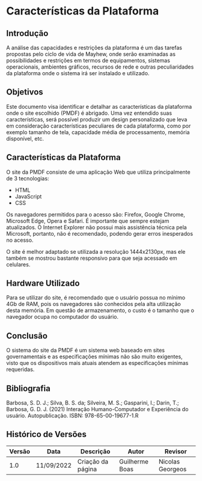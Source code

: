 # Características da Plataforma

## Introdução

A análise das capacidades e restrições da plataforma é um das tarefas propostas pelo ciclo de vida de Mayhew, onde serão
examinadas as possibilidades e restrições em termos de equipamentos, sistemas operacionais, ambientes gráficos, recursos
de rede e outras peculiaridades da plataforma onde o sistema irá ser instalado e utilizado.

## Objetivos

Este documento visa identificar e detalhar as características da plataforma onde o site escolhido (PMDF) é abrigado. Uma
vez entendido suas características,
será possível produzir um design personalizado que leva em consideração características peculiares de cada plataforma,
como por exemplo tamanho de tela,
capacidade média de processamento, memória disponível, etc.

## Características da Plataforma

O site da PMDF consiste de uma aplicação Web que utiliza principalmente de 3 tecnologias:

- HTML
- JavaScript
- CSS

Os navegadores permitidos para o acesso são: Firefox, Google Chrome, Microsoft Edge, Opera e Safari. É importante que sempre estejam
atualizados. O Internet Explorer não possui mais assistência técnica pela Microsoft, portanto, não é recomendado,
podendo gerar erros inesperados no acesso.

O site é melhor adaptado se utilizada a resolução 1444x2130px, mas ele também se mostrou bastante responsivo para que
seja acessado em celulares.

## Hardware Utilizado

Para se utilizar do site, é recomendado que o usuário possua no mínimo 4Gb de RAM, pois os navegadores são conhecidos
pela alta utilização desta memória. Em questão de armazenamento, o custo é o tamanho que o navegador ocupa no computador
do usuário.

## Conclusão

O sistema do site da PMDF é um sistema web baseado em sites governamentais e as especificações mínimas não são muito
exigentes, visto que os dispositivos mais atuais atendem as especificações mínimas requeridas.

## Bibliografia

Barbosa, S. D. J.; Silva, B. S. da; Silveira, M. S.; Gasparini, I.; Darin, T.; Barbosa, G. D. J. (2021)
Interação Humano-Computador e Experiência do usuário. Autopublicação. ISBN: 978-65-00-19677-1.R

## Histórico de Versões

| Versão | Data       | Descrição         | Autor          | Revisor          |
|--------|------------|-------------------|----------------|------------------|
| 1.0    | 11/09/2022 | Criação da página | Guilherme Boas | Nicolas Georgeos |
